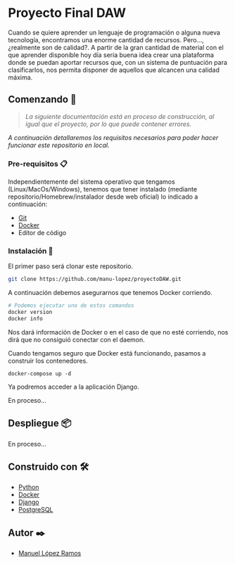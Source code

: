 # Proyecto Final DAW

Cuando se quiere aprender un lenguaje de programación o alguna nueva tecnología, encontramos una enorme cantidad de recursos. Pero..., ¿realmente son de calidad?. A partir de la gran cantidad de material con el que aprender disponible hoy día sería buena idea crear una plataforma donde se puedan aportar recursos que, con un sistema de puntuación para clasificarlos, nos permita disponer de aquellos que alcancen una calidad máxima.



## Comenzando 🚀

> *La siguiente documentación está en proceso de construcción, al igual que el proyecto, por lo que puede contener errores.*

*A continuación detallaremos los requisitos necesarios para poder hacer funcionar este repositorio en local.*


### Pre-requisitos 📋

Independientemente del sistema operativo que tengamos (Linux/MacOs/Windows), tenemos que tener instalado (mediante repositorio/Homebrew/instalador desde web oficial) lo indicado a continuación:

- [Git](https://git-scm.com/downloads)
- [Docker](https://www.docker.com/products/docker-desktop)
- Editor de código

### Instalación 🔧

El primer paso será clonar este repositorio.

```bash
git clone https://github.com/manu-lopez/proyectoDAW.git
```

A continuación debemos asegurarnos que tenemos Docker corriendo. 

```bash
# Podemos ejecutar uno de estos comandos
docker version 
docker info
```

Nos dará información de Docker o en el caso de que no esté corriendo, nos dirá que no consiguió conectar con el daemon.

Cuando tengamos seguro que Docker está funcionando, pasamos a construir los contenedores.

```
docker-compose up -d
```

Ya podremos acceder a la aplicación Django. 

En proceso...

## Despliegue 📦

En proceso...

## Construido con 🛠️

- [Python](https://www.python.org/)
- [Docker](https://www.docker.com/)
- [Django](https://www.djangoproject.com/)
- [PostgreSQL](https://www.postgresql.org/)

## Autor ✒️

- [Manuel López Ramos](https://github.com/manu-lopez)